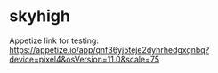# skyhigh

Appetize link for testing:
https://appetize.io/app/qnf36yj5teje2dyhrhedgxqnbq?device=pixel4&osVersion=11.0&scale=75 




